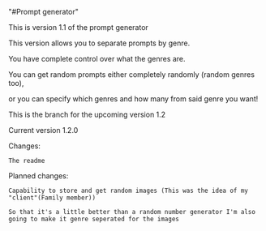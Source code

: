 "#Prompt generator"

This is version 1.1 of the prompt generator

This version allows you to separate prompts by genre.

You have complete control over what the genres are.

You can get random prompts either completely randomly (random genres too), 

or you can specify which genres and how many from said genre you want!

This is the branch for the upcoming version 1.2

Current version 1.2.0

Changes: 

    The readme

Planned changes:

    Capability to store and get random images (This was the idea of my "client"(Family member))

    So that it's a little better than a random number generator I'm also going to make it genre seperated for the images
